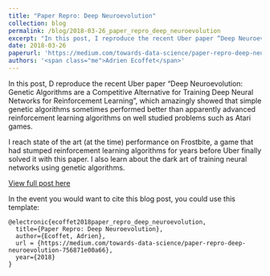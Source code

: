 ```yaml
---
title: "Paper Repro: Deep Neuroevolution"
collection: blog
permalink: /blog/2018-03-26_paper_repro_deep_neuroevolution
excerpt: "In this post, I reproduce the recent Uber paper “Deep Neuroevolution: Genetic Algorithms are a Competitive Alternative for Training Deep Neural Networks for Reinforcement Learning”"
date: 2018-03-26
paperurl: 'https://medium.com/towards-data-science/paper-repro-deep-neuroevolution-756871e00a66'
authors: '<span class="me">Adrien Ecoffet</span>'
---
```

In this post, D reproduce the recent Uber paper “Deep Neuroevolution: Genetic Algorithms are a Competitive Alternative for Training Deep Neural Networks for Reinforcement Learning”, which amazingly showed that simple genetic algorithms sometimes performed better than apparently advanced reinforcement learning algorithms on well studied problems such as Atari games.

I reach state of the art (at the time) performance on Frostbite, a game that had stumped reinforcement learning algorithms for years before Uber finally solved it with this paper. I also learn about the dark art of training neural networks using genetic algorithms.


[View full post here](https://medium.com/towards-data-science/paper-repro-deep-neuroevolution-756871e00a66)

In the event you would want to cite this blog post, you could use this template:
```
@electronic{ecoffet2018paper_repro_deep_neuroevolution,
  title={Paper Repro: Deep Neuroevolution},
  author={Ecoffet, Adrien},
  url = {https://medium.com/towards-data-science/paper-repro-deep-neuroevolution-756871e00a66},
  year={2018}
}
```